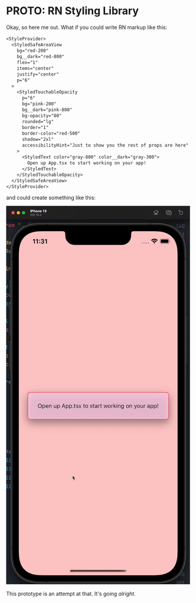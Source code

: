 # PROTO: RN Styling Library

Okay, so here me out. What if you could write RN markup like this:

```tsx
<StyleProvider>
  <StyledSafeAreaView
    bg="red-200"
    bg__dark="red-800"
    flex="1"
    items="center"
    justify="center"
    p="6"
  >
    <StyledTouchableOpacity
      p="6"
      bg="pink-200"
      bg__dark="pink-800"
      bg-opacity="80"
      rounded="lg"
      border="1"
      border-color="red-500"
      shadow="2xl"
      accessibilityHint="Just to show you the rest of props are here"
    >
      <StyledText color="gray-800" color__dark="gray-300">
        Open up App.tsx to start working on your app!
      </StyledText>
    </StyledTouchableOpacity>
  </StyledSafeAreaView>
</StyleProvider>
```

and could create something like this: 

![Sample usage](./docs/sample.gif)

This prototype is an attempt at that. It's going _alright_.
